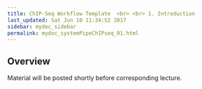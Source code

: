```yaml
---
title: ChIP-Seq Workflow Template  <br> <br> 1. Introduction
last_updated: Sat Jun 10 11:34:52 2017
sidebar: mydoc_sidebar
permalink: mydoc_systemPipeChIPseq_01.html
---
```


## Overview

Material will be posted shortly before corresponding lecture.

